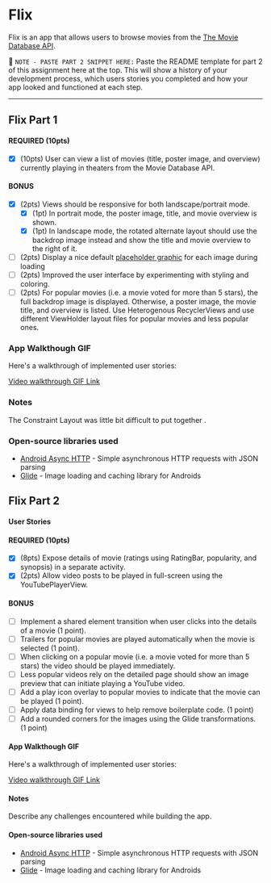 # Flix
Flix is an app that allows users to browse movies from the [The Movie Database API](http://docs.themoviedb.apiary.io/#).

📝 `NOTE - PASTE PART 2 SNIPPET HERE:` Paste the README template for part 2 of this assignment here at the top. This will show a history of your development process, which users stories you completed and how your app looked and functioned at each step.

---

## Flix Part 1



#### REQUIRED (10pts)
- [x] (10pts) User can view a list of movies (title, poster image, and overview) currently playing in theaters from the Movie Database API.

#### BONUS
- [x] (2pts) Views should be responsive for both landscape/portrait mode.
   - [x] (1pt) In portrait mode, the poster image, title, and movie overview is shown.
   - [x] (1pt) In landscape mode, the rotated alternate layout should use the backdrop image instead and show the title and movie overview to the right of it.

- [ ] (2pts) Display a nice default [placeholder graphic](https://guides.codepath.org/android/Displaying-Images-with-the-Glide-Library#advanced-usage) for each image during loading
- [ ] (2pts) Improved the user interface by experimenting with styling and coloring.
- [ ] (2pts) For popular movies (i.e. a movie voted for more than 5 stars), the full backdrop image is displayed. Otherwise, a poster image, the movie title, and overview is listed. Use Heterogenous RecyclerViews and use different ViewHolder layout files for popular movies and less popular ones.

### App Walkthough GIF
Here's a walkthrough of implemented user stories:

[Video walkthrough GIF Link](https://drive.google.com/file/d/1CHmDCZw0MZGsl_jEMGliwBPVoZ99XAAM/view?usp=sharing)
     
### Notes
The Constraint Layout was little bit difficult to put together .

### Open-source libraries used

- [Android Async HTTP](https://github.com/codepath/CPAsyncHttpClient) - Simple asynchronous HTTP requests with JSON parsing
- [Glide](https://github.com/bumptech/glide) - Image loading and caching library for Androids


## Flix Part 2

#### User Stories

#### REQUIRED (10pts)
 - [x] (8pts) Expose details of movie (ratings using RatingBar, popularity, and synopsis) in a separate activity.
 - [x] (2pts) Allow video posts to be played in full-screen using the YouTubePlayerView.

#### BONUS
 - [ ] Implement a shared element transition when user clicks into the details of a movie (1 point).
 - [ ] Trailers for popular movies are played automatically when the movie is selected (1 point).
 - [ ] When clicking on a popular movie (i.e. a movie voted for more than 5 stars) the video should be played immediately.
 - [ ] Less popular videos rely on the detailed page should show an image preview that can initiate playing a YouTube video.
 - [ ] Add a play icon overlay to popular movies to indicate that the movie can be played (1 point).
 - [ ] Apply data binding for views to help remove boilerplate code. (1 point)
 - [ ] Add a rounded corners for the images using the Glide transformations. (1 point)
 
#### App Walkthough GIF
Here's a walkthrough of implemented user stories:

[Video walkthrough GIF Link](https://drive.google.com/file/d/1ENLHwuNKmaVvGUJyxD-RRY4FBcrHlgyP/view?usp=sharing)
     


#### Notes
Describe any challenges encountered while building the app.

#### Open-source libraries used

- [Android Async HTTP](https://github.com/codepath/CPAsyncHttpClient) - Simple asynchronous HTTP requests with JSON parsing
- [Glide](https://github.com/bumptech/glide) - Image loading and caching library for Androids